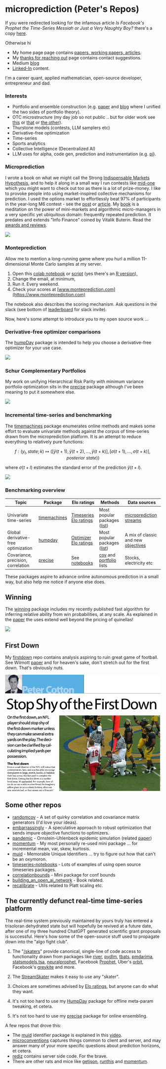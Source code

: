 
# microprediction (Peter's Repos)
If you were redirected looking for the infamous article *Is Facebook's Prophet the Time-Series Messiah or Just a Very Naughty Boy?* there's a copy [here](https://medium.com/geekculture/is-facebooks-prophet-the-time-series-messiah-or-just-a-very-naughty-boy-8b71b136bc8c).

Otherwise hi

 - My home page page contains [papers, working papers, articles](https://github.com/microprediction/home).
 - My [thanks for reaching out](https://github.com/microprediction/monteprediction/blob/main/TFRO.md) page contains contact suggestions. 
 - Medium [blog](https://microprediction.medium.com/)
 - [Linked-In](https://www.linkedin.com/in/petercotton/) content. 

I'm a career quant, applied mathematician, open-source developer, entrepreneur and dad.  

### Interests

 - Portfolio and ensemble construction (e.g. [paper](https://github.com/microprediction/home/blob/main/workingpapers/Hierarchical_Minimum_Variance_Portfolios.pdf) and [blog](https://medium.com/geekculture/schur-complementary-portfolios-fix-hierarchical-risk-parity-28b0efa1f35f) where I unified the two sides of portfolio theory).  
 - OTC microstructure (my day job so not public .. but for older work see [this](https://github.com/microprediction/home/blob/main/presentations/trading_illiquid.pdf) or [that](https://github.com/microprediction/home/blob/main/presentations/who_ya_gonna_call.pdf) or [the other](https://github.com/microprediction/home/blob/main/presentations/Benchmark___as_presented_at_NYU_Tandon_2016%20(1).pdf)).
 - Thurstone models (contests, LLM samplers etc)
 - Derivative-free optimization
 - Time-series
 - Sports analytics
 - Collective Intelligence (Decentralized AI)
 - LLM uses for alpha, code gen, prediction and instrumentation (e.g. [pi](https://pi.crunchdao.com/)).

### Microprediction

I wrote a book on what we might call the Strong [Indispensable Markets Hypothesis](https://github.com/microprediction/home/blob/main/workingpapers/The_Indispensible_Markets_Hypothesis.pdf), and to help it along in a small way I run contests like [mid-one](https://mid-one.crunchdao.com/) which you might want to check out too as there is a lot of prize-money. I like to provoke people into using market-inspired collective mechanisms for prediction. I used the options market to effortlessly beat 97% of participants in the year-long M6 contest - see the [post](https://www.linkedin.com/posts/petercotton_the-options-market-beat-94-of-participants-activity-7020917422085795840-Pox0?utm_source=share&utm_medium=member_desktop) or [article](https://medium.com/geekculture/the-options-market-beat-94-of-participants-in-the-m6-financial-forecasting-contest-fa4f47f57d33). My [book](https://mitpress.mit.edu/books/microprediction) is a meditation on the power of mini-markets and algorithmic micro-managers in a very specific yet ubiquitous domain: frequently repeated prediction. It predates and extends "Info Finance" coined by Vitalik Buterin. Read the [awards and reviews](https://microprediction.github.io/building_an_open_ai_network/feedback.html). 

![](https://github.com/microprediction/microprediction/blob/master/docs/assets/images/cotton_microprediction_3d_down.png)

### Monteprediction 
Allow me to mention a long-running game where you hurl a million 11-dimensional Monte Carlo samples at my server. 

1. Open this [colab notebook](https://github.com/microprediction/monteprediction_colab_examples/blob/main/monteprediction_entry.ipynb) or [script](https://github.com/microprediction/monteprediction_colab_examples/blob/main/monteprediction_entry.py)  (yes there's an [R version](https://github.com/microprediction/monteprediction_colab_examples/blob/main/monteprediction_entry_rlang.ipynb)), 
2. Change the email, at minimum,
3. Run it. Every weekend.
4. Check your scores at [www.monteprediction.com](https://www.monteprediction.com)

The notebook also describes the scoring mechanism. Ask questions in the slack (see bottom of [leaderboard](https://www.monteprediction.com) for slack invite).

Now, here's some attempt to introduce you to my open source work ...

### Derivative-free optimizer comparisons

The [humpDay](https://github.com/microprediction/humpday) package is intended to help you choose a derivative-free optimizer for your use case. 

![](https://i.imgur.com/FCiSrMQ.png)

### Schur Complementary Portfolios

My work on unifying Hierarchical Risk Parity with minimum variance portfolio optimization sits in the [precise](https://github.com/microprediction/precise) package although I've been meaning to put it somewhere else. 

<a href="https://medium.com/geekculture/schur-complementary-portfolios-fix-hierarchical-risk-parity-28b0efa1f35f">
<img src="https://github.com/microprediction/precise/blob/main/docs/assets/images/schur_reaction.png" width="600"></a>

### Incremental time-series and benchmarking

The [timemachines](https://github.com/microprediction/timemachines) package enumerates online methods and makes some effort to evaluate univariate methods against the corpus of time-series drawn from the microprediction platform. It is an attempt to reduce everything to relatively pure functions:

$$
    f : (y_t, state; k) \mapsto ( [\hat{y}(t+1),\hat{y}(t+2),\dots,\hat{y}(t+k) ], [\sigma(t+1),\dots,\sigma(t+k)], posterior\ state))
$$

where $\sigma(t+l)$ estimates the standard error of the prediction $\hat{y}(t+l)$. 


![](https://i.imgur.com/elu5muO.png)


### Benchmarking overview

| Topic                  | Package           | Elo ratings | Methods                                                                                                                                                                                  | Data sources | 
|------------------------|-------------------|-------------|------------------------------------------------------------------------------------------------------------------------------------------------------------------------------------------|--------------| 
| Univariate time-series | [timemachines](https://github.com/microprediction/timemachines)  | [Timeseries Elo ratings](https://microprediction.github.io/timeseries-elo-ratings/html_leaderboards/univariate-k_003.html) | Most popular packages ([list](https://github.com/microprediction/timemachines/tree/main/timemachines/skaters))                                                                           | [microprediction streams](https://www.microprediction.org/browse_streams.html)                                      |
| Global derivative-free optimization | [humpday](https://github.com/microprediction/humpday) |  [Optimizer Elo ratings](https://microprediction.github.io/optimizer-elo-ratings/html_leaderboards/overall.html) | Most popular packages ([list](https://github.com/microprediction/humpday/tree/main/humpday/optimizers))                                                                                  | A mix of classic and new [objectives](https://github.com/microprediction/humpday/tree/main/humpday/objectives)      |
| Covariance, precision, correlation | [precise](https://github.com/microprediction/precise) | See [notebooks](https://github.com/microprediction/precise/tree/main/examples_colab_notebooks) | [cov](https://github.com/microprediction/precise/blob/main/LISTING_OF_COV_SKATERS.md) and [portfolio](https://github.com/microprediction/precise/blob/main/LISTING_OF_MANAGERS.md) lists |Stocks, electricity etc                                                                                              | 

These packages aspire to advance online autonomous prediction in a small way, but also help me notice if anyone else does.  

## Winning

The [winning](https://github.com/microprediction/winning) package includes my recently published fast algorithm for inferring relative ability from win probabilities, at any scale. As explained in the [paper](https://github.com/microprediction/winning/blob/main/docs/Horse_Race_Problem__SIAM_updated.pdf) the uses extend well beyond the pricing of quinellas! 

![](https://i.imgur.com/83iFzel.png) 

## First Down

My [firstdown](https://github.com/microprediction/firstdown) repo contains analysis aspiring to ruin great game of football. See Wilmott [paper](https://github.com/microprediction/firstdown/blob/main/wilmott_paper/44-49_Cotton_PDF5_Jan22%20(2).pdf) and for heaven's sake, don't stretch out for the first down. That's obviously nuts.  

  ![](https://github.com/microprediction/firstdown/blob/main/images/firstdownpaper.png)

## Some other repos

- [randomcov](https://github.com/microprediction/randomcov) - A set of quirky correlation and covariance matrix generators (I'd love your ideas). 
- [embarrassingly](https://github.com/microprediction/embarrassingly) - A speculative approach to robust optimization that sends impure objective functions to optimizers.
- [pandemic](https://github.com/microprediction/pandemic) - Ornstein-Uhlenbeck epidemic simulation (related [paper](https://arxiv.org/abs/2005.10311))
- [momentum](https://github.com/microprediction/momentum) - My most personally re-used mini package ... for incremental mean, var, skew, kurtosis.
- [muid](https://github.com/microprediction/muid) - Memorable Unique Identifiers ... try to figure out how that can't be an oxymoron.
- [timeseries-notebooks](https://github.com/microprediction/timeseries-notebooks) - Lots of examples of using open source timeseries packages.
- [correlationbounds](https://github.com/microprediction/correlationbounds) - Mini package for conf bounds
- [building_an_open_ai_network](https://github.com/microprediction/building_an_open_ai_network) - Book related.
- [recalibrate](https://github.com/microprediction/recalibrate) - Utils related to Platt scaling etc. 
  
## The currently defunct real-time time-series platform

The real-time system previously maintained by yours truly has entered a trisoloran dehydrated state but will hopefully be revived at a future date, after one of my three hundred ChatGPT generated scientific grant proposals is successful. Here's how some of the open-source stuff used to propagate down into the "algo fight club". 

1. The "[/skaters](https://github.com/microprediction/timemachines/tree/main/timemachines/skaters)" provide canonical, single-line of code access to functionality drawn from packages like [river](https://github.com/online-ml/river), [pydlm](https://github.com/wwrechard/pydlm), [tbats](https://github.com/intive-DataScience/tbats), [pmdarima](http://alkaline-ml.com/pmdarima/), [statsmodels.tsa](https://www.statsmodels.org/stable/tsa.html), [neuralprophet](https://neuralprophet.com/), Facebook [Prophet](https://facebook.github.io/prophet/), 
   Uber's [orbit](https://eng.uber.com/orbit/), Facebook's [greykite](https://engineering.linkedin.com/blog/2021/greykite--a-flexible--intuitive--and-fast-forecasting-library) and more. 
   
2. The [StreamSkater](https://microprediction.github.io/microprediction/predict-using-python-streamskater.html) makes it easy to use any "skater". 

3. Choices are sometimes advised by [Elo ratings](https://microprediction.github.io/timeseries-elo-ratings/html_leaderboards/special-k_003.html), but anyone can do what they want. 

4. It's not too hard to use my [HumpDay](https://github.com/microprediction/humpday) package for offline meta-param tweaking, et cetera. 

5. It's not too hard to use my [precise](https://github.com/microprediction/precise) package for online ensembling. 

A few repos that drove this:

- The [muid](https://github.com/microprediction/muid) identifier package is explained in this [video](https://vimeo.com/397352413). 
- [microconventions](https://github.com/microprediction/microconventions) captures things common to client and server, and may answer many of your more specific questions about prediction horizons, et cetera.  
- [rediz](https://github.com/microprediction/rediz) contains server side code. For the brave. 
- There are other rats and mice like [getjson](https://github.com/microprediction/getjson), [runthis](https://github.com/microprediction/runthis) and [momentum](https://github.com/microprediction/momentum).  



